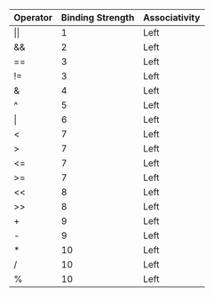 | Operator | Binding Strength | Associativity |
|----------|------------------|---------------|
| \|\|     | 1                | Left          |
| &&       | 2                | Left          |
| ==       | 3                | Left          |
| !=       | 3                | Left          |
| &        | 4                | Left          |
| ^        | 5                | Left          |
| \|       | 6                | Left          |
| <        | 7                | Left          |
| \>       | 7                | Left          |
| <=       | 7                | Left          |          
| \>=      | 7                | Left          |
| <<       | 8                | Left          |
| \>\>     | 8                | Left          |
| +        | 9                | Left          |
| -        | 9                | Left          |
| *        | 10               | Left          |
| /        | 10               | Left          |
| %        | 10               | Left          |
